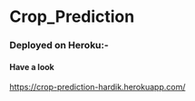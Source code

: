 # Crop_Prediction
### Deployed on Heroku:-
#### Have a look
https://crop-prediction-hardik.herokuapp.com/ 
